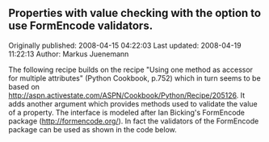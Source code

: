 ## Properties with value checking with the option to use FormEncode validators. 
Originally published: 2008-04-15 04:22:03 
Last updated: 2008-04-19 11:22:13 
Author: Markus Juenemann 
 
The following recipe builds on the recipe "Using one method as accessor for multiple attributes" (Python Cookbook, p.752) which in turn seems to be based on  http://aspn.activestate.com/ASPN/Cookbook/Python/Recipe/205126. It adds another argument which provides methods used to validate the value of a property. The interface is modeled after Ian Bicking's FormEncode package (http://formencode.org/). In fact the validators of the FormEncode package can be used as shown in the code below.